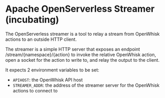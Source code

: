 <!--
  ~ Licensed to the Apache Software Foundation (ASF) under one
  ~ or more contributor license agreements.  See the NOTICE file
  ~ distributed with this work for additional information
  ~ regarding copyright ownership.  The ASF licenses this file
  ~ to you under the Apache License, Version 2.0 (the
  ~ "License"); you may not use this file except in compliance
  ~ with the License.  You may obtain a copy of the License at
  ~
  ~   http://www.apache.org/licenses/LICENSE-2.0
  ~
  ~ Unless required by applicable law or agreed to in writing,
  ~ software distributed under the License is distributed on an
  ~ "AS IS" BASIS, WITHOUT WARRANTIES OR CONDITIONS OF ANY
  ~ KIND, either express or implied.  See the License for the
  ~ specific language governing permissions and limitations
  ~ under the License.
-->

# Apache OpenServerless Streamer (incubating)

The OpenServerless streamer is a tool to relay a stream from OpenWhisk actions to an outside
HTTP client.

The streamer is a simple HTTP server that exposes an endpoint /stream/{namespace}/{action} to 
invoke the relative OpenWhisk action, open a socket for the action to write to, and relay the
output to the client.

It expects 2 environment variables to be set:
- `APIHOST`: the OpenWhisk API host
- `STREAMER_ADDR`: the address of the streamer server for the OpenWhisk actions to connect to

